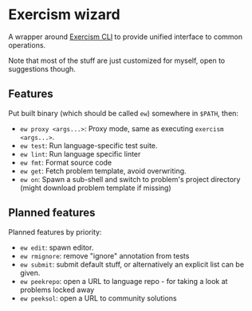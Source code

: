 # Exercism wizard

A wrapper around [Exercism CLI](https://github.com/exercism/cli) to provide unified interface to common operations.

Note that most of the stuff are just customized for myself, open to suggestions though.

## Features

Put built binary (which should be called `ew`) somewhere in `$PATH`, then:

- `ew proxy <args...>`: Proxy mode, same as executing `exercism <args...>`.
- `ew test`: Run language-specific test suite.
- `ew lint`: Run language specific linter
- `ew fmt`: Format source code
- `ew get`: Fetch problem template, avoid overwriting.
- `ew on`: Spawn a sub-shell and switch to problem's project directory (might download problem template if missing)

## Planned features

Planned features by priority:

- `ew edit`: spawn editor.
- `ew rmignore`: remove "ignore" annotation from tests
- `ew submit`: submit default stuff, or alternatively an explicit list can be given.
- `ew peekrepo`: open a URL to language repo - for taking a look at problems locked away
- `ew peeksol`: open a URL to community solutions
